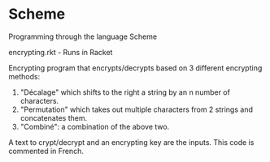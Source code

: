 # Scheme
Programming through the language Scheme

encrypting.rkt - Runs in Racket

Encrypting program that encrypts/decrypts based on 3 different encrypting methods: 

1. "Décalage" which shifts to the right a string by an n number of characters.
2. "Permutation" which takes out multiple characters from 2 strings and concatenates them.
3. "Combiné": a combination of the above two.

A text to crypt/decrypt and an encrypting key are the inputs.
This code is commented in French.
